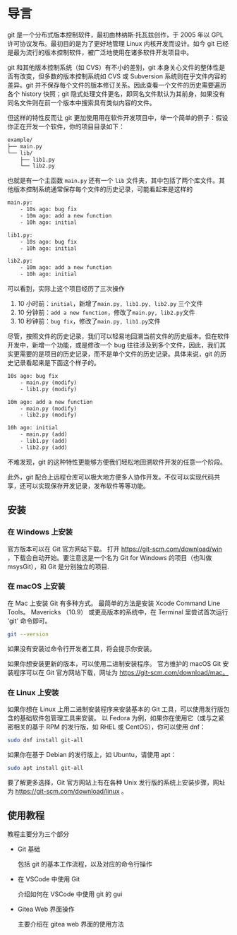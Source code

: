 # 导言

git 是一个分布式版本控制软件，最初由林纳斯·托瓦兹创作，于 2005 年以 GPL 许可协议发布。最初目的是为了更好地管理 Linux 内核开发而设计。如今 git 已经是最为流行的版本控制软件，被广泛地使用在诸多软件开发项目中。

git 和其他版本控制系统（如 CVS）有不小的差别，git 本身关心文件的整体性是否有改变，但多数的版本控制系统如 CVS 或 Subversion 系统则在乎文件内容的差异。git 并不保存每个文件的版本修订关系。因此查看一个文件的历史需要遍历各个 history 快照；git 隐式处理文件更名，即同名文件默认为其前身，如果没有同名文件则在前一个版本中搜索具有类似内容的文件。

但这样的特性反而让 git 更加使用用在软件开发项目中，举一个简单的例子：假设你正在开发一个软件，你的项目目录如下：

```txt
example/
├── main.py
└── lib/
    ├── lib1.py
    └── lib2.py
```

也就是有一个主函数 `main.py` 还有一个 `lib` 文件夹，其中包括了两个库文件。其他版本控制系统通常保存每个文件的历史记录，可能看起来是这样的

```txt
main.py:
    - 10s ago: bug fix
    - 10m ago: add a new function
    - 10h ago: initial

lib1.py:
    - 10s ago: bug fix
    - 10h ago: initial

lib2.py:
    - 10m ago: add a new function
    - 10h ago: initial
```

可以看到，实际上这个项目经历了三次操作

1. 10 小时前：`initial`，新增了`main.py, lib1.py, lib2.py` 三个文件
2. 10 分钟前：`add a new function`，修改了`main.py, lib2.py`文件
3. 10 秒钟前：`bug fix`，修改了`main.py, lib1.py`文件

尽管，按照文件的历史记录，我们可以轻易地回溯当前文件的历史版本。但在软件开发中，新增一个功能，或是修改一个 bug 往往涉及到多个文件，因此，我们其实更需要的是项目的历史记录，而不是单个文件的历史记录。具体来说，git 的历史记录看起来是下面这个样子的。

```txt
10s ago: bug fix
    - main.py (modify)
    - lib1.py (modify)

10m ago: add a new function
    - main.py (modify)
    - lib2.py (modify)

10h ago: initial
    - main.py (add)
    - lib1.py (add)
    - lib2.py (add)
```

不难发现，git 的这种特性更能够方便我们轻松地回溯软件开发的任意一个阶段。

此外，git 配合上远程仓库可以极大地方便多人协作开发。不仅可以实现代码共享，还可以实现保存开发记录，发布软件等等功能。

## 安装

### 在 Windows 上安装

官方版本可以在 Git 官方网站下载。 打开 https://git-scm.com/download/win ，下载会自动开始。要注意这是一个名为 Git for Windows 的项目（也叫做 msysGit），和 Git 是分别独立的项目.

### 在 macOS 上安装

在 Mac 上安装 Git 有多种方式。 最简单的方法是安装 Xcode Command Line Tools。 Mavericks （10.9） 或更高版本的系统中，在 Terminal 里尝试首次运行 'git' 命令即可。

```bash
git --version
```

如果没有安装过命令行开发者工具，将会提示你安装。

如果你想安装更新的版本，可以使用二进制安装程序。 官方维护的 macOS Git 安装程序可以在 Git 官方网站下载，网址为 https://git-scm.com/download/mac。

### 在 Linux 上安装

如果你想在 Linux 上用二进制安装程序来安装基本的 Git 工具，可以使用发行版包含的基础软件包管理工具来安装。 以 Fedora 为例，如果你在使用它（或与之紧密相关的基于 RPM 的发行版，如 RHEL 或 CentOS），你可以使用 dnf：

```bash
sudo dnf install git-all
```

如果你在基于 Debian 的发行版上，如 Ubuntu，请使用 apt：

```bash
sudo apt install git-all
```

要了解更多选择，Git 官方网站上有在各种 Unix 发行版的系统上安装步骤，网址为 https://git-scm.com/download/linux 。

## 使用教程

教程主要分为三个部分

-   Git 基础

    包括 git 的基本工作流程，以及对应的命令行操作

-   在 VSCode 中使用 Git

    介绍如何在 VSCode 中使用 git 的 gui

-   Gitea Web 界面操作

    主要介绍在 gitea web 界面的使用方法
